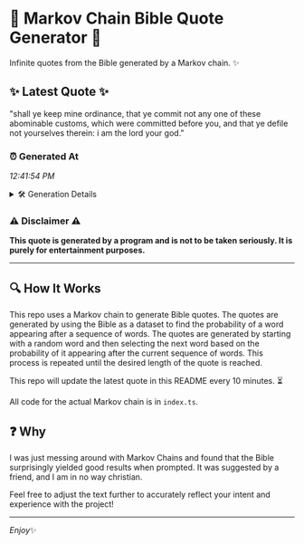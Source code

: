 # 📖 Markov Chain Bible Quote Generator 📖

Infinite quotes from the Bible generated by a Markov chain. ✨

## ✨ Latest Quote ✨
"shall ye keep mine ordinance, that ye commit not any one of these abominable customs, which were committed before you, and that ye defile not yourselves therein: i am the lord your god."

### ⏰ Generated At
*12:41:54 PM*

<details>
    <summary>🛠️ Generation Details</summary>
    <p>
        <strong>🌱 Seed:</strong> shall<br>
        <strong>🔄 Iterations:</strong> 32<br>
        <strong>📜 Context History:</strong><br>[ shall ]: ye<br>[ shall, ye ]: keep<br>[ shall, ye, keep ]: mine<br>[ shall, ye, keep, mine ]: ordinance,<br>[ shall, ye, keep, mine, ordinance, ]: that<br>[ shall, ye, keep, mine, ordinance,, that ]: ye<br>[ ye, keep, mine, ordinance,, that, ye ]: commit<br>[ keep, mine, ordinance,, that, ye, commit ]: not<br>[ mine, ordinance,, that, ye, commit, not ]: any<br>[ ordinance,, that, ye, commit, not, any ]: one<br>[ that, ye, commit, not, any, one ]: of<br>[ ye, commit, not, any, one, of ]: these<br>[ commit, not, any, one, of, these ]: abominable<br>[ not, any, one, of, these, abominable ]: customs,<br>[ any, one, of, these, abominable, customs, ]: which<br>[ one, of, these, abominable, customs,, which ]: were<br>[ of, these, abominable, customs,, which, were ]: committed<br>[ these, abominable, customs,, which, were, committed ]: before<br>[ abominable, customs,, which, were, committed, before ]: you,<br>[ customs,, which, were, committed, before, you, ]: and<br>[ which, were, committed, before, you,, and ]: that<br>[ were, committed, before, you,, and, that ]: ye<br>[ committed, before, you,, and, that, ye ]: defile<br>[ before, you,, and, that, ye, defile ]: not<br>[ you,, and, that, ye, defile, not ]: yourselves<br>[ and, that, ye, defile, not, yourselves ]: therein:<br>[ that, ye, defile, not, yourselves, therein: ]: i<br>[ ye, defile, not, yourselves, therein:, i ]: am<br>[ defile, not, yourselves, therein:, i, am ]: the<br>[ not, yourselves, therein:, i, am, the ]: lord<br>[ yourselves, therein:, i, am, the, lord ]: your<br>[ therein:, i, am, the, lord, your ]: god.<br>
    </p>
</details>

### ⚠️ Disclaimer ⚠️
**This quote is generated by a program and is not to be taken seriously. It is purely for entertainment purposes.**

---

## 🔍 How It Works

This repo uses a Markov chain to generate Bible quotes. The quotes are generated by using the Bible as a dataset to find the probability of a word appearing after a sequence of words. The quotes are generated by starting with a random word and then selecting the next word based on the probability of it appearing after the current sequence of words. This process is repeated until the desired length of the quote is reached.

This repo will update the latest quote in this README every 10 minutes. ⏳

All code for the actual Markov chain is in `index.ts`.

## ❓ Why

I was just messing around with Markov Chains and found that the Bible surprisingly yielded good results when prompted. 
It was suggested by a friend, and I am in no way christian.

Feel free to adjust the text further to accurately reflect your intent and experience with the project!

---

*Enjoy*✨
